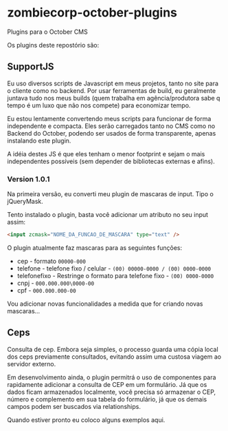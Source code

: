 # zombiecorp-october-plugins

Plugins para o October CMS

Os plugins deste repostório são:

## SupportJS

Eu uso diversos scripts de Javascript em meus projetos, tanto no site para o cliente como no backend. Por usar ferramentas de build, eu geralmente juntava tudo nos meus builds (quem trabalha em agência/produtora sabe q tempo é um luxo que não nos compete) para economizar tempo.

Eu estou lentamente convertendo meus scripts para funcionar de forma independente e compacta. Eles serão carregados tanto no CMS como no Backend do October, podendo ser usados de forma transparente, apenas instalando este plugin.

A idéia destes JS é que eles tenham o menor footprint e sejam o mais independentes possíveis (sem depender de bibliotecas externas e afins).

### Version 1.0.1

Na primeira versão, eu converti meu plugin de mascaras de input. Tipo o jQueryMask.

Tento instalado o plugin, basta você adicionar um atributo no seu input assim:

```html
<input zcmask="NOME_DA_FUNCAO_DE_MASCARA" type="text" />
```

O plugin atualmente faz mascaras para as seguintes funções:

- cep - formato `00000-000`
- telefone - telefone fixo / celular - `(00) 00000-0000 / (00) 0000-0000`
- telefonefixo - Restringe o formato para telefone fixo - `(00) 0000-0000`
- cnpj - `000.000.000\0000-00`
- cpf - `000.000.000-00`

Vou adicionar novas funcionalidades a medida que for criando novas mascaras...

## Ceps

Consulta de cep. Embora seja simples, o processo guarda uma cópia local dos ceps previamente consultados, evitando assim uma custosa viagem ao servidor externo.

Em desenvolvimento ainda, o plugin permitrá o uso de componentes para rapidamente adicionar a consulta de CEP em um formulário. Já que os dados ficam armazenados localmente, você precisa só armazenar o CEP, número e complemento em sua tabela do formulário, já que os demais campos podem ser buscados via relationships.

Quando estiver pronto eu coloco alguns exemplos aqui.
